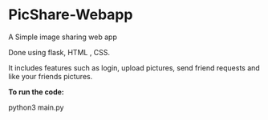 # PicShare-Webapp
A Simple image sharing web app</n>

Done using flask, HTML , CSS.


It includes features such as login, upload pictures, send friend requests and like your friends pictures.


<b>To run the code:</b></n>

python3 main.py
